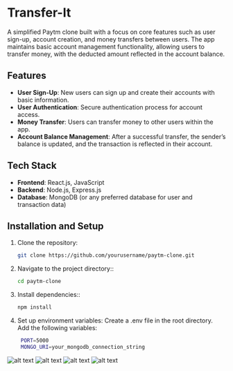 # Transfer-It

A simplified Paytm clone built with a focus on core features such as user sign-up, account creation, and money transfers between users. The app maintains basic account management functionality, allowing users to transfer money, with the deducted amount reflected in the account balance.

## Features

- **User Sign-Up**: New users can sign up and create their accounts with basic information.
- **User Authentication**: Secure authentication process for account access.
- **Money Transfer**: Users can transfer money to other users within the app.
- **Account Balance Management**: After a successful transfer, the sender’s balance is updated, and the transaction is reflected in their account.

## Tech Stack

- **Frontend**: React.js, JavaScript
- **Backend**: Node.js, Express.js
- **Database**: MongoDB (or any preferred database for user and transaction data)
  
## Installation and Setup

1. Clone the repository:
   ```bash
   git clone https://github.com/yourusername/paytm-clone.git

2. Navigate to the project directory::
   ```bash
   cd paytm-clone
3. Install dependencies::
   ```bash
   npm install
4. Set up environment variables: Create a .env file in the root directory. Add the following variables:
   ```bash
    PORT=5000
    MONGO_URI=your_mongodb_connection_string


![alt text](./Screenshot%202024-10-05%20at%203.49.46 PM.png)
![alt text](./Screenshot%202024-10-05%20at%203.50.05 PM.png)
![alt text](./Screenshot%202024-10-05%20at%203.50.34 PM.png)
![alt text](./Screenshot%202024-10-05%20at%203.58.51 PM.png)